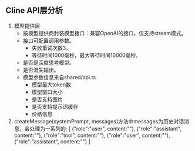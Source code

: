 ## Cline API层分析

1. 模型提供层
    * 按模型提供商封装模型接口：兼容OpenAI的接口，仅支持stream模式。
    * 接口可配置调用参数。
        * 失败重试次数3。
        * 等待时间1000毫秒，最大等待时间10000毫秒。
    * 是否是深度思考模型。
    * 是否流失输出。
    * 模型参数信息来自shared/api.ts
        * 模型最大token数
        * 模型窗口大小
        * 是否支持图片
        * 是否支持提示词缓存
        * 价格信息
2. createMessage(systemPrompt, messages)方法中messages为历史对话消息，会处理为一系列的:
[
    ("role":"user", content:""),
    ("role":"assistant", content:""),
    ("role":"tool", content:""),
    ("role":"user", content:""),
    ("role":"assistant", content:"")
]